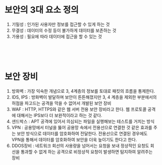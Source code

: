 # 보안의 3대 요소 정의
1. 기밀성 : 인가된 사용자만 정보를 접근할 수 있게 하는 것
2. 무결성 : 데이터의 수정 등이 불가하게 데이터를 보존하는 것
3. 가용성 : 필요에 따라 데이터에 접근을 할 수 있는 것

&nbsp;

&nbsp;

# 보안 장비
1. 방화벽 : 가장 익숙한 개념으로 3, 4계층의 정보를 토대로 패킷의 흐름을 통제한다.
2. IDS, IPS : 방화벽이 발달하며 보안이 튼튼해졌지만 3, 4 계층을 제외한 부분에서의 허점을 파고드는 공격을 막을 수 없어서 개발된 보안 장비
3. WAF : HTTP, HTTPS와 같은 웹 서버 전용 보안 장비라고 한다. 웹 프로토콜 공격에 대해서는 IPS보다 더 보완적이라고 하는 것 같다.
4. 샌드박스 : APT 공격에 있어서 의심되는 파일을 실행해보는 테스트를 거치는 방식
5. VPN : 공용망에서 터널을 뚫어 공용망 속에서 전용선으로 연결한 것 같은 효과를 주는 보안 방식으로 데이터를 암호화하여 전달한다. 전용선으로 연결된 경우에도 VPN을 통해서 데이터를 암호화하여 보안을 더욱 높이기도 한다고 한다.
6. DDOS장비 : 네트워크 회선의 사용량을 넘어서는 요청을 보내 정상적인 요청도 회선을 통과할 수 없게 하는 공격으로 비정상적 요청이 발생하면 탐지하여 알려주는 장비